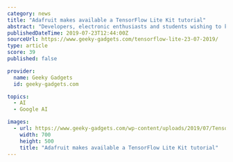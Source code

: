 ```yaml
---
category: news
title: "Adafruit makes available a TensorFlow Lite Kit tutorial"
abstract: "Developers, electronic enthusiasts and students wishing to know more about machine learning may be interested in a new tutorial published to the Adafruit learning resource this week direct from Lady Ada. Explaining how to get up to speed with your ..."
publishedDateTime: 2019-07-23T12:44:00Z
sourceUrl: https://www.geeky-gadgets.com/tensorflow-lite-23-07-2019/
type: article
score: 39
published: false

provider:
  name: Geeky Gadgets
  id: geeky-gadgets.com

topics:
  - AI
  - Google AI

images:
  - url: https://www.geeky-gadgets.com/wp-content/uploads/2019/07/TensorFlow-Lite.jpg
    width: 700
    height: 500
    title: "Adafruit makes available a TensorFlow Lite Kit tutorial"
---
```

